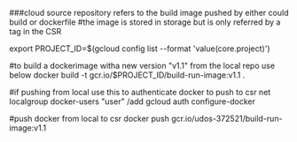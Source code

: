 ###cloud source repository refers to the build image pushed by either could build or dockerfile
#the image is stored in storage but is only referred by a tag in the CSR

export PROJECT_ID=$(gcloud config list --format 'value(core.project)')

#to build a dockerimage witha new version "v1.1" from the local repo use below
docker build -t gcr.io/$PROJECT_ID/build-run-image:v1.1 .

#if pushing from local use this to authenticate docker to push to csr
net localgroup docker-users "user" /add
gcloud auth configure-docker


#push docker from local to csr
docker push gcr.io/udos-372521/build-run-image:v1.1

